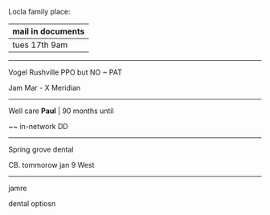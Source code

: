 Locla family place: 


| mail in documents
| ----------
| tues 17th 9am


---

Vogel Rushville PPO but NO ~ PAT

Jam Mar - X Meridian

---

Well care **Paul**
| 90 months until

~~ in-network DD

---

Spring grove dental 

CB. tommorow jan 9 West

---

jamre 


dental optiosn 